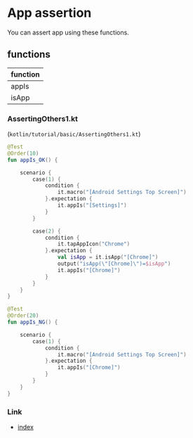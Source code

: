 # App assertion

You can assert app using these functions.

## functions

| function |
|:---------|
| appIs    |
| isApp    |

### AssertingOthers1.kt

(`kotlin/tutorial/basic/AssertingOthers1.kt`)

```kotlin
@Test
@Order(10)
fun appIs_OK() {

    scenario {
        case(1) {
            condition {
                it.macro("[Android Settings Top Screen]")
            }.expectation {
                it.appIs("[Settings]")
            }
        }

        case(2) {
            condition {
                it.tapAppIcon("Chrome")
            }.expectation {
                val isApp = it.isApp("[Chrome]")
                output("isApp(\"[Chrome]\")=$isApp")
                it.appIs("[Chrome]")
            }
        }
    }
}

@Test
@Order(20)
fun appIs_NG() {

    scenario {
        case(1) {
            condition {
                it.macro("[Android Settings Top Screen]")
            }.expectation {
                it.appIs("[Chrome]")
            }
        }
    }
}
```

### Link

- [index](../../../index.md)
